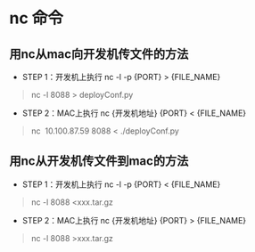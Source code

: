 # nc 命令

## 用nc从mac向开发机传文件的方法

* STEP 1：开发机上执行 nc -l -p {PORT} > {FILE_NAME}

> nc -l 8088 > deployConf.py

* STEP 2：MAC上执行 nc {开发机地址} {PORT} < {FILE_NAME}

> nc  10.100.87.59 8088 < ./deployConf.py

## 用nc从开发机传文件到mac的方法

* STEP 1：开发机上执行 nc -l -p {PORT} < {FILE_NAME}

> nc -l 8088 <xxx.tar.gz

* STEP 2：MAC上执行 nc {开发机地址} {PORT} > {FILE_NAME}

> nc -l 8088 >xxx.tar.gz
